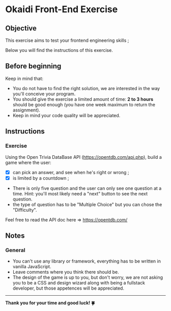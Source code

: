 # Okaidi Front-End Exercise

## Objective

This exercise aims to test your frontend engineering skills ;

Below you will find the instructions of this exercise.

## Before beginning

Keep in mind that:

- You do not have to find the right solution, we are interested in the way you'll conceive your program.
- You should give the exercise a limited amount of time: **2 to 3 hours** should be good enough (you have one week maximum to return the assignment).
- Keep in mind your code quality will be appreciated.

## Instructions

### Exercise

Using the Open Trivia DataBase API (https://opentdb.com/api.php), build a game where the user:

- [x] can pick an answer, and see when he's right or wrong ;
- [x] is limited by a countdown ;

- There is only five question and the user can only see one question at a time.
  Hint: you'll most likely need a "next" button to see the next question.
- the type of question has to be "Multiple Choice" but you can chose the "Difficulty".

Feel free to read the API doc here => https://opentdb.com/

## Notes

### General

- You can't use any library or framework, everything has to be written in vanilla JavaScript.
- Leave comments where you think there should be.
- The design of the game is up to you, but don't worry, we are not asking you to be a CSS and design wizard along with being a fullstack developer, but those appetences will be appreciated.

---

**Thank you for your time and good luck! 🍀**
